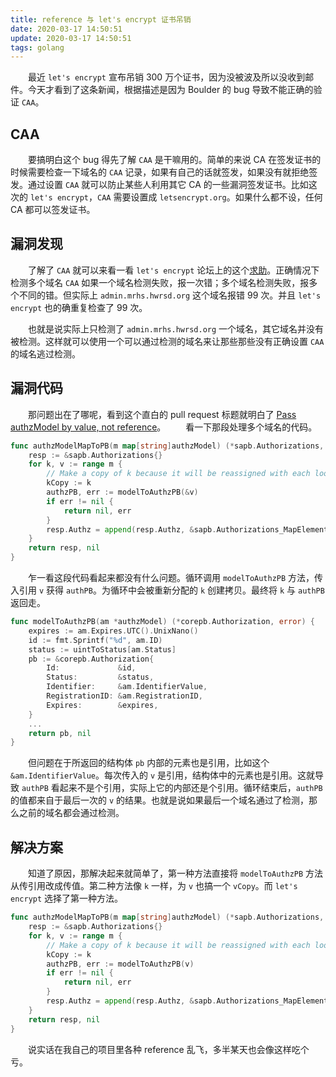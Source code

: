 ```yaml
---
title: reference 与 let's encrypt 证书吊销
date: 2020-03-17 14:50:51
update: 2020-03-17 14:50:51
tags: golang
---
```

　　最近 `let's encrypt` 宣布吊销 300 万个证书，因为没被波及所以没收到邮件。今天才看到了这条新闻，根据描述是因为 Boulder 的 bug 导致不能正确的验证 `CAA`。
<!-- more -->
## CAA
　　要搞明白这个 bug 得先了解 `CAA` 是干嘛用的。简单的来说 CA 在签发证书的时候需要检查一下域名的 `CAA` 记录，如果有自己的话就签发，如果没有就拒绝签发。通过设置 `CAA` 就可以防止某些人利用其它 CA 的一些漏洞签发证书。比如这次的 `let's encrypt`，`CAA` 需要设置成 `letsencrypt.org`。如果什么都不设，任何 CA 都可以签发证书。
## 漏洞发现
　　了解了 `CAA` 就可以来看一看 `let's encrypt` 论坛上的这个[求助](https://community.letsencrypt.org/t/rechecking-`CAA`-fails-with-99-identical-subproblems/113517)。正确情况下检测多个域名 `CAA` 如果一个域名检测失败，报一次错；多个域名检测失败，报多个不同的错。但实际上 `admin.mrhs.hwrsd.org` 这个域名报错 99 次。并且 `let's encrypt` 也的确重复检查了 99 次。

　　也就是说实际上只检测了 `admin.mrhs.hwrsd.org` 一个域名，其它域名并没有被检测。这样就可以使用一个可以通过检测的域名来让那些那些没有正确设置 `CAA` 的域名逃过检测。
## 漏洞代码
　　那问题出在了哪呢，看到这个直白的 pull request 标题就明白了 [Pass authzModel by value, not reference](https://github.com/letsencrypt/boulder/pull/4690/)。
　　看一下那段处理多个域名的代码。
```go
func authzModelMapToPB(m map[string]authzModel) (*sapb.Authorizations, error) {
	resp := &sapb.Authorizations{}
	for k, v := range m {
		// Make a copy of k because it will be reassigned with each loop.
		kCopy := k
		authzPB, err := modelToAuthzPB(&v)
		if err != nil {
			return nil, err
		}
		resp.Authz = append(resp.Authz, &sapb.Authorizations_MapElement{Domain: &kCopy, Authz: authzPB})
	}
	return resp, nil
}
```
　　乍一看这段代码看起来都没有什么问题。循环调用 `modelToAuthzPB` 方法，传入引用 `v` 获得 `authPB`。为循环中会被重新分配的 `k` 创建拷贝。最终将 `k` 与 `authPB` 返回走。

```go
func modelToAuthzPB(am *authzModel) (*corepb.Authorization, error) {
	expires := am.Expires.UTC().UnixNano()
	id := fmt.Sprintf("%d", am.ID)
	status := uintToStatus[am.Status]
	pb := &corepb.Authorization{
		Id:             &id,
		Status:         &status,
		Identifier:     &am.IdentifierValue,
		RegistrationID: &am.RegistrationID,
		Expires:        &expires,
    }
    ...
    return pb, nil
}
```
　　但问题在于所返回的结构体 `pb` 内部的元素也是引用，比如这个 `&am.IdentifierValue`。每次传入的 `v` 是引用，结构体中的元素也是引用。这就导致 `authPB` 看起来不是个引用，实际上它的内部还是个引用。循环结束后，`authPB` 的值都来自于最后一次的 `v` 的结果。也就是说如果最后一个域名通过了检测，那么之前的域名都会通过检测。
## 解决方案
　　知道了原因，那解决起来就简单了，第一种方法直接将 `modelToAuthzPB` 方法从传引用改成传值。第二种方法像 `k` 一样，为 `v` 也搞一个 `vCopy`。而 `let's encrypt` 选择了第一种方法。 
```go
func authzModelMapToPB(m map[string]authzModel) (*sapb.Authorizations, error) {
	resp := &sapb.Authorizations{}
	for k, v := range m {
		// Make a copy of k because it will be reassigned with each loop.
		kCopy := k
		authzPB, err := modelToAuthzPB(v)
		if err != nil {
			return nil, err
		}
		resp.Authz = append(resp.Authz, &sapb.Authorizations_MapElement{Domain: &kCopy, Authz: authzPB})
	}
	return resp, nil
}
```
　　说实话在我自己的项目里各种 reference 乱飞，多半某天也会像这样吃个亏。